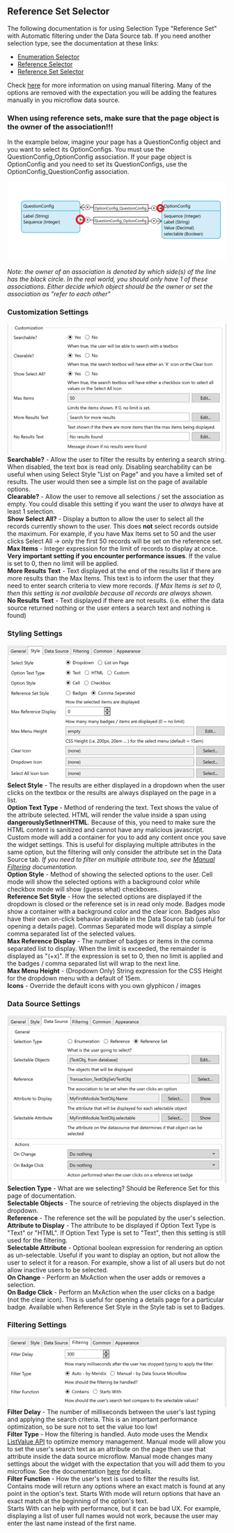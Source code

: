 ## Reference Set Selector
The following documentation is for using Selection Type "Reference Set" with Automatic filtering under the Data Source tab. If you need another selection type, see the documentation at these links:
-   [Enumeration Selector](https://github.com/bsgriggs/mendix9-searchable-reference-selector/blob/master/docs/Enumeration.md)
-   [Reference Selector](https://github.com/bsgriggs/mendix9-searchable-reference-selector/blob/master/docs/Reference.md)
-   [Reference Set Selector](https://github.com/bsgriggs/mendix9-searchable-reference-selector/blob/master/docs/ReferenceSet.md)

Check [here](https://github.com/bsgriggs/mendix9-searchable-reference-selector/blob/master/docs/ManualFiltering.md) for more information on using manual filtering. Many of the options are removed with the expectation you will be adding the features manually in you microflow data source.

### When using reference sets, make sure that the page object is the owner of the association!!!  
In the example below, imagine your page has a QuestionConfig object and you want to select its OptionConfigs. You must use the QuestionConfig_OptionConfig association. If your page object is OptionConfig and you need to set its QuestionConfigs, use the OptionConfig_QuestionConfig association.  

![Data Source](https://github.com/bsgriggs/mendix9-searchable-reference-selector/blob/media/referenceSetOwner.png)  

*Note: the owner of an association is denoted by which side(s) of the line has the black circle. In the real world, you should only have 1 of these associations. Either decide which object should be the owner or set the association as "refer to each other"*

### Customization Settings  
![customizationSet](https://github.com/bsgriggs/mendix9-searchable-reference-selector/blob/media/v2/customizationSet.png)  
**Searchable?** - Allow the user to filter the results by entering a search string. When disabled, the text box is read only. Disabling searchability can be useful when using Select Style "List on Page" and you have a limited set of results. The user would then see a simple list on the page of available options.  
**Clearable?** - Allow the user to remove all selections / set the association as empty. You could disable this setting if you want the user to *always* have at least 1 selection.  
**Show Select All?** - Display a button to allow the user to select all the records currently shown to the user. This does **not** select records outside the maximum. For example, if you have Max Items set to 50 and the user clicks Select All -> only the first 50 records will be set on the reference set.  
**Max Items** - Integer expression for the limit of records to display at once. **Very important setting if you encounter performance issues**. If the value is set to 0, then no limit will be applied.  
**More Results Text** - Text displayed at the end of the results list if there are more results than the Max Items. This text is to inform the user that they need to enter search criteria to view more records. *If Max Items is set to 0, then this setting is not available because all records are always shown.*  
**No Results Text** - Text displayed if there are not results. (i.e. either the data source returned nothing or the user enters a search text and nothing is found)  

### Styling Settings  
![styleSet](https://github.com/bsgriggs/mendix9-searchable-reference-selector/blob/media/v2/styleSet.png)  
**Select Style** - The results are either displayed in a dropdown when the user clicks on the textbox or the results are always displayed on the page in a list.  
**Option Text Type** - Method of rendering the text. Text shows the value of the attribute selected. HTML will render the value inside a span using **dangerouslySetInnerHTML**. Because of this, you need to make sure the HTML content is sanitized and cannot have any malicious javascript. Custom mode will add a container for you to add any content once you save the widget settings. This is useful for displaying multiple attributes in the same option, but the filtering will only consider the attribute set in the Data Source tab. *If you need to filter on multiple attribute too, see the [Manual Filtering](https://github.com/bsgriggs/mendix9-searchable-reference-selector/blob/master/docs/ManualFiltering.md) documentation.*  
**Option Style** - Method of showing the selected options to the user. Cell mode will show the selected options with a background color while checkbox mode will show (guess what) checkboxes.  
**Reference Set Style** - How the selected options are displayed if the dropdown is closed or the reference set is in read only mode. Badges mode show a container with a background color and the clear icon. Badges also have their own on-click behavior available in the Data Source tab (useful for opening a details page). Commas Separated mode will display a simple comma separated list of the selected values.  
**Max Reference Display** - The number of badges or items in the comma separated list to display. When the limit is exceeded, the remainder is displayed as "(+x)". If the expression is set to 0, then no limit is applied and the badges / comma separated list will wrap to the next line.  
**Max Menu Height** - (Dropdown Only) String expression for the CSS Height for the dropdown menu with a default of 15em.  
**Icons** - Override the default icons with you own glyphicon / images  

### Data Source Settings  
![dataSource](https://github.com/bsgriggs/mendix9-searchable-reference-selector/blob/media/v2/datasourceSet.png)  
**Selection Type** - What are we selecting? Should be Reference Set for this page of documentation.  
**Selectable Objects** - The source of retrieving the objects displayed in the dropdown.  
**Reference** - The reference set the will be populated by the user's selection.  
**Attribute to Display** - The attribute to be displayed if Option Text Type is "Text" or "HTML". If Option Text Type is set to "Text", then this setting is still used for the filtering.  
**Selectable Attribute** - Optional boolean expression for rendering an option as un-selectable. Useful if you want to display an option, but not allow the user to select it for a reason. For example, show a list of all users but do not allow inactive users to be selected.  
**On Change** - Perform an MxAction when the user adds or removes a selection.  
**On Badge Click** - Perform an MxAction when the user clicks on a badge (not the clear icon). This is useful for opening a details page for a particular badge. Available when Reference Set Style in the Style tab is set to Badges.  

### Filtering Settings  
![filteringSet](https://github.com/bsgriggs/mendix9-searchable-reference-selector/blob/media/v2/filertingReference%26Set.png)  
**Filter Delay** - The number of milliseconds between the user's last typing and applying the search criteria. This is an important performance optimization, so be sure not to set the value too low!  
**Filter Type** - How the filtering is handled. Auto mode uses the Mendix [ListValue API](https://docs.mendix.com/apidocs-mxsdk/apidocs/pluggable-widgets-client-apis-list-values/) to optimize memory management. Manual mode will allow you to set the user's search text as an attribute on the page then use that attribute inside the data source microflow. Manual mode changes many settings about the widget with the expectation that you will add them to you microflow. See the documentation [here](https://github.com/bsgriggs/mendix9-searchable-reference-selector/blob/master/docs/ManualFiltering.md) for details.  
**Filter Function** - How the user's text is used to filter the results list. Contains mode will return any options where an exact match is found at any point in the option's text. Starts With mode will return options that have an exact match at the beginning of the option's text.  
Starts With can help with performance, but it can be bad UX. For example, displaying a list of user full names would not work, because the user may enter the last name instead of the first name.  
